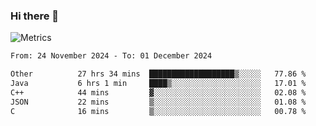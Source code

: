 ### Hi there 👋

![Metrics](https://github.com/radoapx/radoapx/blob/main/github-metrics.svg)

<!--START_SECTION:waka-->

```txt
From: 24 November 2024 - To: 01 December 2024

Other          27 hrs 34 mins  ███████████████████▒░░░░░   77.86 %
Java           6 hrs 1 min     ████▒░░░░░░░░░░░░░░░░░░░░   17.01 %
C++            44 mins         ▓░░░░░░░░░░░░░░░░░░░░░░░░   02.08 %
JSON           22 mins         ▒░░░░░░░░░░░░░░░░░░░░░░░░   01.08 %
C              16 mins         ▒░░░░░░░░░░░░░░░░░░░░░░░░   00.78 %
```

<!--END_SECTION:waka-->

<!--
**radoapx/radoapx** is a ✨ _special_ ✨ repository because its `README.md` (this file) appears on your GitHub profile.

Here are some ideas to get you started:

- 🔭 I’m currently working on ...
- 🌱 I’m currently learning ...
- 👯 I’m looking to collaborate on ...
- 🤔 I’m looking for help with ...
- 💬 Ask me about ...
- 📫 How to reach me: ...
- 😄 Pronouns: ...
- ⚡ Fun fact: ...
-->
